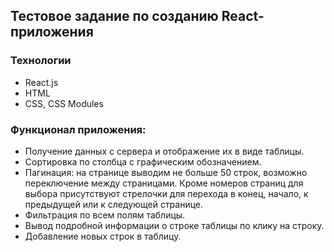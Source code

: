 ## Тестовое задание по созданию React-приложения

### Технологии
* React.js
* HTML
* CSS, CSS Modules

### Функционал приложения:
* Получение данных с сервера и отображение их в виде таблицы.
* Сортировка по столбца с графическим обозначением.
* Пагинация: на странице выводим не больше 50 строк, возможно переключение между страницами. Кроме номеров страниц для выбора присутствуют стрелочки для перехода в конец, начало, к предыдущей или к следующей странице.
* Фильтрация по всем полям таблицы.
* Вывод подробной информации о строке таблицы по клику на строку.
* Добавление новых строк в таблицу.
